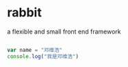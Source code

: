 # rabbit
a flexible and small front end framework 

``` js

var name = "邓维浩"
console.log("我是邓维浩")
```
